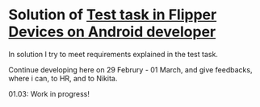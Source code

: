 # Solution of [Test task in Flipper Devices on Android developer](https://github.com/LionZXY/FlipperTestTask)

In solution I try to meet requirements explained in the test task.

Continue developing here on 29 Februry - 01 March, and give feedbacks, where i can, to HR, and to Nikita.

01.03: Work in progress!
